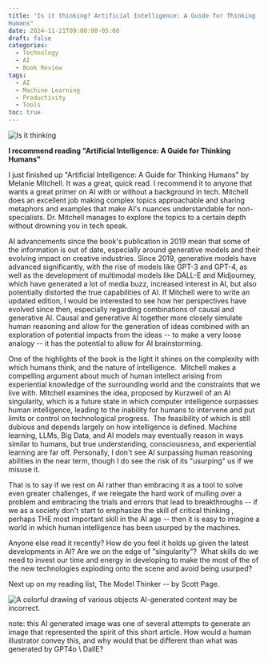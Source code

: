 ```yaml
---
title: "Is it thinking? Artificial Intelligence: A Guide for Thinking
Humans"
date: 2024-11-21T09:00:00-05:00
draft: false
categories:
  - Technology
  - AI
  - Book Review
tags:
  - AI
  - Machine Learning
  - Productivity
  - Tools
toc: true
---
```


![Is it thinking](/images/is-it-thinking.png "center")

**I recommend reading \"Artificial Intelligence: A Guide for Thinking
Humans\"**

I just finished up \"Artificial Intelligence: A Guide for Thinking
Humans\" by Melanie Mitchell. It was a great, quick read. I recommend it
to anyone that wants a great primer on AI with or without a background
in tech. Mitchell does an excellent job making complex topics
approachable and sharing metaphors and examples that make AI\'s nuances
understandable for non-specialists. Dr. Mitchell manages to explore the
topics to a certain depth without drowning you in tech speak.

AI advancements since the book\'s publication in 2019 mean that some of
the information is out of date, especially around generative models and
their evolving impact on creative industries. Since 2019, generative
models have advanced significantly, with the rise of models like GPT-3
and GPT-4, as well as the development of multimodal models like DALL-E
and Midjourney, which have generated a lot of media buzz, increased
interest in AI, but also potentially distorted the true capabilities of
AI. If Mitchell were to write an updated edition, I would be interested
to see how her perspectives have evolved since then, especially
regarding combinations of causal and generative AI. Causal and
generative AI together more closely simulate human reasoning and allow
for the generation of ideas combined with an exploration of potential
impacts from the ideas -- to make a very loose analogy -- it has the
potential to allow for AI brainstorming.

One of the highlights of the book is the light it shines on the
complexity with which humans think, and the nature of intelligence. 
Mitchell makes a compelling argument about much of human intellect
arising from experiential knowledge of the surrounding world and the
constraints that we live with. Mitchell examines the idea, proposed by
Kurzweil of an AI singularity, which is a future state in which computer
intelligence surpasses human intelligence, leading to the inability for
humans to intervene and put limits or control on technological
progress.  The feasibility of which is still dubious and depends largely
on how intelligence is defined. Machine learning, LLMs, Big Data, and AI
models may eventually reason in ways similar to humans, but true
understanding, consciousness, and experiential learning are far off.
Personally, I don\'t see AI surpassing human reasoning abilities in the
near term, though I do see the risk of its \"usurping\" us if we misuse
it.

That is to say if we rest on AI rather than embracing it as a tool to
solve even greater challenges, if we relegate the hard work of mulling
over a problem and embracing the trials and errors that lead to
breakthroughs -- if we as a society don't start to emphasize the skill
of critical thinking , perhaps THE most important skill in the AI age --
then it is easy to imagine a world in which human intelligence has been
usurped by the machines.

Anyone else read it recently? How do you feel it holds up given the
latest developments in AI? Are we on the edge of "singularity"?  What
skills do we need to invest our time and energy in developing to make
the most of the of the new technologies exploding onto the scene and
avoid being usurped?

Next up on my reading list, The Model Thinker -- by Scott Page.

![A colorful drawing of various objects AI-generated content may be
incorrect.](/images/is-it-thinking2.png "center")

note: this AI generated image was one of several attempts to generate an
image that represented the spirit of this short article. How would a
human illustrator convey this, and why would that be different than what
was generated by GPT4o \\ DallE?
